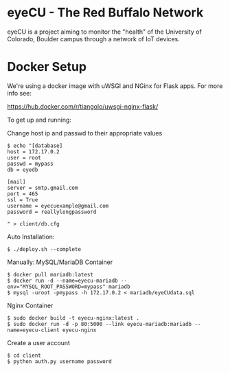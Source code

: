 # eyeCU - The Red Buffalo Network
eyeCU is a project aiming to monitor the "health" of the University of Colorado, Boulder campus through a network of IoT devices.


Docker Setup
==
We're using a docker image with uWSGI and NGinx for Flask apps. For more info see:


https://hub.docker.com/r/tiangolo/uwsgi-nginx-flask/

To get up and running:

Change host ip and passwd to their appropriate values
```
$ echo "[database]
host = 172.17.0.2
user = root
passwd = mypass
db = eyedb

[mail]
server = smtp.gmail.com
port = 465
ssl = True
username = eyecuexample@gmail.com
password = reallylongpassword

" > client/db.cfg
```

Auto Installation:
```
$ ./deploy.sh --complete
```

Manually:
MySQL/MariaDB Container
```
$ docker pull mariadb:latest
$ docker run -d --name=eyecu-mariadb --env="MYSQL_ROOT_PASSWORD=mypass" mariadb
$ mysql -uroot -pmypass -h 172.17.0.2 < mariadb/eyeCUdata.sql
```

Nginx Container
```
$ sudo docker build -t eyecu-nginx:latest .
$ sudo docker run -d -p 80:5000 --link eyecu-mariadb:mariadb --name=eyecu-client eyecu-nginx
```

Create a user account
```
$ cd client
$ python auth.py username password
```
